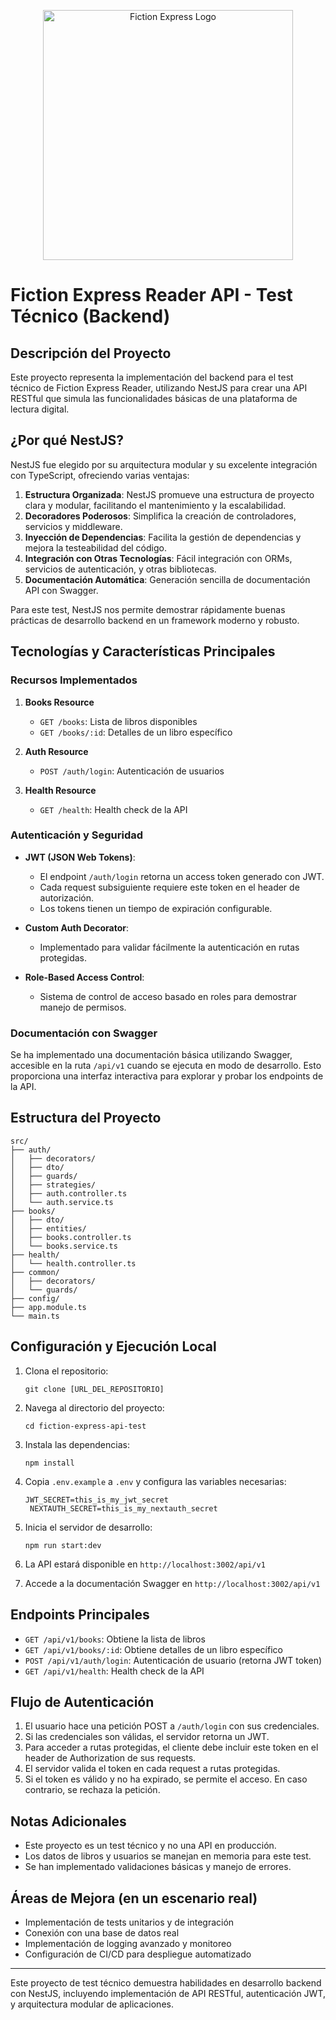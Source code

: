 <p align="center">
  <img width="400" src="https://es.fictionexpress.com/static/images/logo/fiction-express.svg" alt="Fiction Express Logo">
</p>

# Fiction Express Reader API - Test Técnico (Backend)

## Descripción del Proyecto

Este proyecto representa la implementación del backend para el test técnico de Fiction Express Reader, utilizando NestJS para crear una API RESTful que simula las funcionalidades básicas de una plataforma de lectura digital.

## ¿Por qué NestJS?

NestJS fue elegido por su arquitectura modular y su excelente integración con TypeScript, ofreciendo varias ventajas:

1. **Estructura Organizada**: NestJS promueve una estructura de proyecto clara y modular, facilitando el mantenimiento y la escalabilidad.
2. **Decoradores Poderosos**: Simplifica la creación de controladores, servicios y middleware.
3. **Inyección de Dependencias**: Facilita la gestión de dependencias y mejora la testeabilidad del código.
4. **Integración con Otras Tecnologías**: Fácil integración con ORMs, servicios de autenticación, y otras bibliotecas.
5. **Documentación Automática**: Generación sencilla de documentación API con Swagger.

Para este test, NestJS nos permite demostrar rápidamente buenas prácticas de desarrollo backend en un framework moderno y robusto.

## Tecnologías y Características Principales

### Recursos Implementados

1. **Books Resource**
   - `GET /books`: Lista de libros disponibles
   - `GET /books/:id`: Detalles de un libro específico

2. **Auth Resource**
   - `POST /auth/login`: Autenticación de usuarios

3. **Health Resource**
   - `GET /health`: Health check de la API

### Autenticación y Seguridad

- **JWT (JSON Web Tokens)**: 
  - El endpoint `/auth/login` retorna un access token generado con JWT.
  - Cada request subsiguiente requiere este token en el header de autorización.
  - Los tokens tienen un tiempo de expiración configurable.

- **Custom Auth Decorator**: 
  - Implementado para validar fácilmente la autenticación en rutas protegidas.

- **Role-Based Access Control**: 
  - Sistema de control de acceso basado en roles para demostrar manejo de permisos.

### Documentación con Swagger

Se ha implementado una documentación básica utilizando Swagger, accesible en la ruta `/api/v1` cuando se ejecuta en modo de desarrollo. Esto proporciona una interfaz interactiva para explorar y probar los endpoints de la API.

## Estructura del Proyecto

```
src/
├── auth/
│   ├── decorators/
│   ├── dto/
│   ├── guards/
│   ├── strategies/
│   ├── auth.controller.ts
│   └── auth.service.ts
├── books/
│   ├── dto/
│   ├── entities/
│   ├── books.controller.ts
│   └── books.service.ts
├── health/
│   └── health.controller.ts
├── common/
│   ├── decorators/
│   └── guards/
├── config/
├── app.module.ts
└── main.ts
```

## Configuración y Ejecución Local

1. Clona el repositorio:
   ```
   git clone [URL_DEL_REPOSITORIO]
   ```

2. Navega al directorio del proyecto:
   ```
   cd fiction-express-api-test
   ```

3. Instala las dependencias:
   ```
   npm install
   ```

4. Copia `.env.example` a `.env` y configura las variables necesarias:
   ```
   JWT_SECRET=this_is_my_jwt_secret
    NEXTAUTH_SECRET=this_is_my_nextauth_secret
   ```

5. Inicia el servidor de desarrollo:
   ```
   npm run start:dev
   ```

6. La API estará disponible en `http://localhost:3002/api/v1`
7. Accede a la documentación Swagger en `http://localhost:3002/api/v1`

## Endpoints Principales

- `GET /api/v1/books`: Obtiene la lista de libros
- `GET /api/v1/books/:id`: Obtiene detalles de un libro específico
- `POST /api/v1/auth/login`: Autenticación de usuario (retorna JWT token)
- `GET /api/v1/health`: Health check de la API

## Flujo de Autenticación

1. El usuario hace una petición POST a `/auth/login` con sus credenciales.
2. Si las credenciales son válidas, el servidor retorna un JWT.
3. Para acceder a rutas protegidas, el cliente debe incluir este token en el header de Authorization de sus requests.
4. El servidor valida el token en cada request a rutas protegidas.
5. Si el token es válido y no ha expirado, se permite el acceso. En caso contrario, se rechaza la petición.

## Notas Adicionales

- Este proyecto es un test técnico y no una API en producción.
- Los datos de libros y usuarios se manejan en memoria para este test.
- Se han implementado validaciones básicas y manejo de errores.

## Áreas de Mejora (en un escenario real)

- Implementación de tests unitarios y de integración
- Conexión con una base de datos real
- Implementación de logging avanzado y monitoreo
- Configuración de CI/CD para despliegue automatizado

---

Este proyecto de test técnico demuestra habilidades en desarrollo backend con NestJS, incluyendo implementación de API RESTful, autenticación JWT, y arquitectura modular de aplicaciones.
